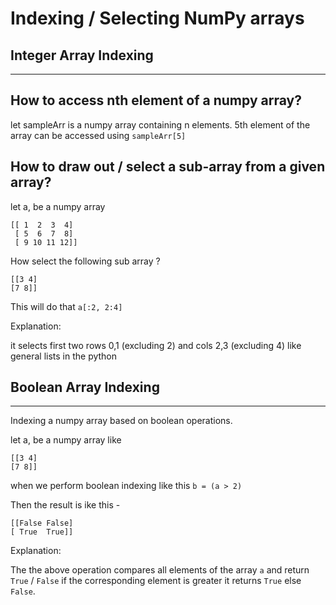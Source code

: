 # Indexing / Selecting NumPy arrays

## Integer Array Indexing
----

## How to access nth element of a numpy array?

let sampleArr is a numpy array containing n elements. 5th element of the array can be accessed using ```sampleArr[5]```

## How to draw out / select a sub-array from a given array?

let a, be a numpy array 
```
[[ 1  2  3  4]
 [ 5  6  7  8]
 [ 9 10 11 12]]
 ```
 How select the following sub array ?
 ```
 [[3 4]
 [7 8]]
 ```
 This will do that  ```a[:2, 2:4]```
 
 Explanation:

 it selects first two rows 0,1 (excluding 2) and cols 2,3 (excluding 4) like general lists in the python

 ## Boolean Array Indexing
 ----

 Indexing a numpy array based on boolean operations.

 let a, be a numpy array like 
 ```
 [[3 4]
 [7 8]]
 ```
 when we perform boolean indexing like this   ``` b = (a > 2) ```

 Then the result is ike this - 
 ```
 [[False False]
 [ True  True]]
 ```

 Explanation:

 The the above operation compares all elements of the array ```a``` and return ```True``` / ```False``` if the corresponding element is greater it returns ```True``` else ```False```.
 

